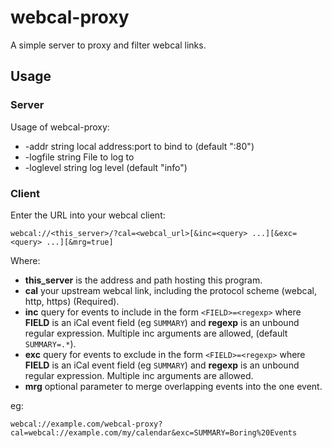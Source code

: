 # webcal-proxy
A simple server to proxy and filter webcal links.

## Usage
### Server
Usage of webcal-proxy:
* -addr string
local address:port to bind to (default ":80")
* -logfile string
File to log to
* -loglevel string
log level (default "info")

### Client
Enter the URL into your webcal client:
```
webcal://<this_server>/?cal=<webcal_url>[&inc=<query> ...][&exc=<query> ...][&mrg=true]
```
Where:
* **this_server** is the address and path hosting this program.
* **cal** your upstream webcal link, including the protocol scheme (webcal, http, https) (Required).
* **inc** query for events to include in the form `<FIELD>=<regexp>` where **FIELD** is an iCal event field (eg `SUMMARY`) and **regexp** is an unbound regular expression. Multiple inc arguments are allowed, (default `SUMMARY=.*`).
* **exc** query for events to exclude in the form `<FIELD>=<regexp>` where **FIELD** is an iCal event field (eg `SUMMARY`) and **regexp** is an unbound regular expression. Multiple inc arguments are allowed.
* **mrg** optional parameter to merge overlapping events into the one event.

eg:
```
webcal://example.com/webcal-proxy?cal=webcal://example.com/my/calendar&exc=SUMMARY=Boring%20Events
```
